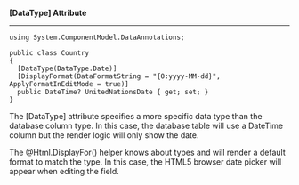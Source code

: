 **[DataType] Attribute**
***
```
using System.ComponentModel.DataAnnotations;
    
public class Country
{
  [DataType(DataType.Date)]
  [DisplayFormat(DataFormatString = "{0:yyyy-MM-dd}", ApplyFormatInEditMode = true)]
  public DateTime? UnitedNationsDate { get; set; }
}
```
The [DataType] attribute specifies a more specific data type than the database column type. In this case, the database table will use a DateTime column but the render logic will only show the date.

The @Html.DisplayFor() helper knows about types and will render a default format to match the type. In this case, the HTML5 browser date picker will appear when editing the field.
